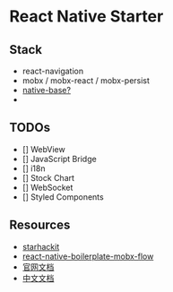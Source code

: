 # React Native Starter

Stack
---

- react-navigation
- mobx / mobx-react / mobx-persist
- [native-base?](https://github.com/GeekyAnts/NativeBase)
-

TODOs
---

- [] WebView
- [] JavaScript Bridge
- [] i18n
- [] Stock Chart
- [] WebSocket
- [] Styled Components

Resources
---

- [starhackit](https://github.com/FredericHeem/starhackit)
- [react-native-boilerplate-mobx-flow](https://github.com/GeekyAnts/react-native-boilerplate-mobx-flow)
- [官网文档](https://facebook.github.io/react-native/docs/getting-started.html)
- [中文文档](https://reactnative.cn/docs/next/getting-started.html)

